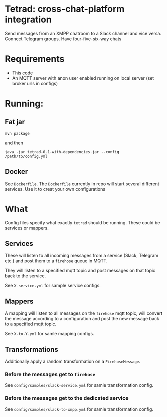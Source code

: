 # Tetrad: cross-chat-platform integration

Send messages from an XMPP chatroom to a Slack channel and vice versa. 
Connect Telegram groups. Have four-five-six-way chats

# Requirements

- This code
- An MQTT server with anon user enabled running on local server (set 
broker urls in configs)

# Running:

## Fat jar

```
mvn package
```
and then
```
java -jar tetrad-0.1-with-dependencies.jar --config /path/to/config.yml
```

## Docker

See `Dockerfile`. The `Dockerfile` currently in repo will start several different services. Use it to creat your own configurations

# What

Config files specify what exactly `tetrad` should be running. These could be services or mappers.

## Services

These will listen to all incoming messages from a service (Slack, 
Telegram etc.) and post them to a `firehose` queue in MQTT.

They will listen to a specified mqtt topic and post messages on that 
topic back to the service.

See `X-service.yml` for sample service configs.

## Mappers

A mapping will listen to all messages on the `firehose` mqtt topic, will
convert the message according to a configuration and post the new message
back to a specified mqtt topic.

See `X-to-Y.yml` for samle mapping configs.

## Transformations

Additionally apply a random transformation on a `FirehoseMessage`.

### Before the messages get to `firehose`
See `config/samples/slack-service.yml` for samle transformation config.

### Before the messages get to the dedicated service
See `config/samples/slack-to-xmpp.yml` for samle transformation config.
